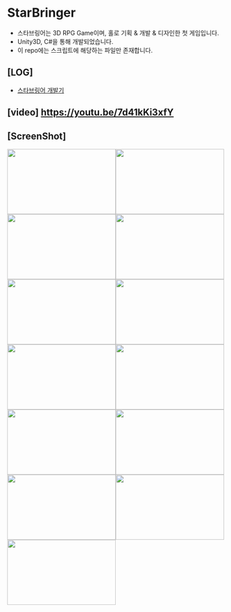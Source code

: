 # StarBringer
- 스타브링어는 3D RPG Game이며, 홀로 기획 & 개발 & 디자인한 첫 게임입니다.
- Unity3D, C#을 통해 개발되었습니다.
- 이 repo에는 스크립트에 해당하는 파일만 존재합니다.
## [LOG]
- [스타브링어 개발기](https://github.com/sunio00000/StarBringer/blob/master/%EC%8A%A4%ED%83%80%EB%B8%8C%EB%A7%81%EC%96%B4_%EC%98%A4%ED%83%9C%EC%96%91.pdf)
## [video] https://youtu.be/7d41kKi3xfY
## [ScreenShot]
<img src="https://user-images.githubusercontent.com/26760693/116812362-719e4880-ab89-11eb-8059-528d384803ec.png"  width="250" height="150"><img src="https://user-images.githubusercontent.com/26760693/116812365-72cf7580-ab89-11eb-9e02-8379311b1a42.png"  width="250" height="150"><img src="https://user-images.githubusercontent.com/26760693/116812366-73680c00-ab89-11eb-9447-dc20b8ea3dc0.png"  width="250" height="150"><img src="https://user-images.githubusercontent.com/26760693/116812367-7400a280-ab89-11eb-9fb7-8f42bea82656.png"  width="250" height="150"><img src="https://user-images.githubusercontent.com/26760693/116812368-7400a280-ab89-11eb-9787-0eda63acf7d3.png"  width="250" height="150"><img src="https://user-images.githubusercontent.com/26760693/116812369-74993900-ab89-11eb-8038-dca717435543.png"  width="250" height="150"><img src="https://user-images.githubusercontent.com/26760693/116812370-7531cf80-ab89-11eb-98ad-2b450f88cf1e.png"  width="250" height="150"><img src="https://user-images.githubusercontent.com/26760693/116812371-7531cf80-ab89-11eb-9b23-a1c6b1ce10fb.png"  width="250" height="150"><img src="https://user-images.githubusercontent.com/26760693/116812372-75ca6600-ab89-11eb-80ea-cdfded9222d9.png"  width="250" height="150"><img src="https://user-images.githubusercontent.com/26760693/116812374-75ca6600-ab89-11eb-808f-faf4fcda1eb8.png"  width="250" height="150"><img src="https://user-images.githubusercontent.com/26760693/116812376-7662fc80-ab89-11eb-8b0b-2c20840370a5.png"  width="250" height="150"><img src="https://user-images.githubusercontent.com/26760693/116812378-76fb9300-ab89-11eb-9777-eef9b1b83cdd.png"  width="250" height="150"><img src="https://user-images.githubusercontent.com/26760693/116812380-76fb9300-ab89-11eb-9033-9df0d31f1567.png"  width="250" height="150"> 
